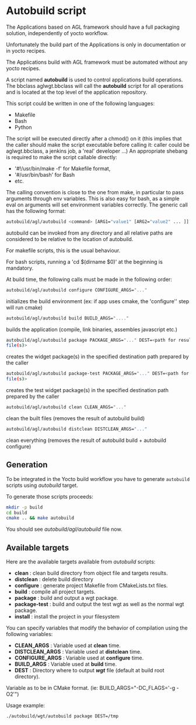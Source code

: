 # Autobuild script

The Applications based on AGL framework should have a full packaging solution,
independently of yocto workflow.

Unfortunately the build part of the Applications is only in documentation or in
yocto recipes.

The Applications build with AGL framework must be automated without any yocto
recipes.

A script named **autobuild** is used to control applications build operations.
The bbclass aglwgt.bbclass will call the **autobuild** script for all operations
and is located at the top level of the application repository.

This script could be written in one of the following languages:

* Makefile
* Bash
* Python

The script will be executed directly after a chmod() on it (this implies that the caller should make the script executable before calling it: caller could be aglwgt.bbclass, a jenkins job, a 'real' developer ...)
An appropriate shebang is required to make the script callable directly:

* '#!/usr/bin/make -f' for Makefile format,
* '#/usr/bin/bash' for Bash
* etc.

The calling convention is close to the one from make, in particular to pass arguments through env variables. This is also easy for bash, as a simple eval on arguments will set environment variables correctly.
The generic call has the following format:

```bash
autobuild/agl/autobuild <command> [ARG1="value1" [ARG2="value2" ... ]]
```

autobuild can be invoked from any directory and all relative paths are
considered to be relative to the location of autobuild.

For makefile scripts, this is the usual behaviour.

For bash scripts, running a 'cd $(dirname $0)' at the beginning is mandatory.

At build time, the following calls must be made in the following order:

```bash
autobuild/agl/autobuild configure CONFIGURE_ARGS="..."
```

initializes the build environment (ex: if app uses cmake, the 'configure''
step will run cmake)

```bash
autobuild/agl/autobuild build BUILD_ARGS="...."
```

builds the application (compile, link binaries, assembles javascript etc.)

```bash
autobuild/agl/autobuild package PACKAGE_ARGS="..." DEST=<path for resulting wgt
file(s)>
```

creates the widget package(s) in the specified destination path prepared by the
caller

```bash
autobuild/agl/autobuild package-test PACKAGE_ARGS="..." DEST=<path for resulting wgt
file(s)>
```

creates the test widget package(s) in the specified destination path prepared by the
caller

```bash
autobuild/agl/autobuild clean CLEAN_ARGS="..."
```

clean the built files (removes the result of autobuild build)

```bash
autobuild/agl/autobuild distclean DISTCLEAN_ARGS="..."
```

clean everything (removes the result of autobuild build + autobuild configure)

## Generation

To be integrated in the Yocto build workflow you have to generate `autobuild`
scripts using _autobuild_ target.

To generate those scripts proceeds:

```bash
mkdir -p build
cd build
cmake .. && make autobuild
```

You should see _autobuild/agl/autobuild_ file now.

## Available targets

Here are the available targets available from _autobuild_ scripts:

- **clean** : clean build directory from object file and targets results.
- **distclean** : delete build directory
- **configure** : generate project Makefile from CMakeLists.txt files.
- **build** : compile all project targets.
- **package** : build and output a wgt package.
- **package-test** : build and output the test wgt as well as the normal wgt
 package.
- **install** : install the project in your filesystem

You can specify variables that modify the behavior of compilation using
the following variables:

- **CLEAN_ARGS** : Variable used at **clean** time.
- **DISTCLEAN_ARGS** : Variable used at **distclean** time.
- **CONFIGURE_ARGS** : Variable used at **configure** time.
- **BUILD_ARGS** : Variable used at **build** time.
- **DEST** : Directory where to output ***wgt*** file (default at build root
 directory).

Variable as to be in CMake format. (ie: BUILD_ARGS="-DC_FLAGS='-g -O2'")

Usage example:

```bash
./autobuild/wgt/autobuild package DEST=/tmp
```
